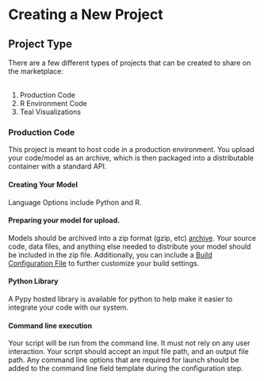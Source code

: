 # Creating a New Project

## Project Type

There are a few different types of projects that can be created to share on the marketplace:
<br/><br/>
1. Production Code <br/>
2. R Environment Code <br/>
3. Teal Visualizations <br/>


### Production Code

This project is meant to host code in a production environment. You upload your code/model as an archive, which is then packaged into a distributable container with a standard API.

#### Creating Your Model

Language Options include Python and R.

#### Preparing your model for upload.

Models should be archived into a zip format (gzip, etc) [archive](./glossary.md#Archive). Your source code, data files, and anything else needed to distribute your model should be included in the zip file. Additionally, you can include a [Build Configuration File](build-config.md) to further customize your build settings.

#### Python Library

A Pypy hosted library is available for python to help make it easier to integrate your code with our system.

#### Command line execution

Your script will be run from the command line. It must not rely on any user interaction. Your script should accept an input file path, and an output file path. Any command line options that are required for launch should be added to the command line field template during the configuration step.
